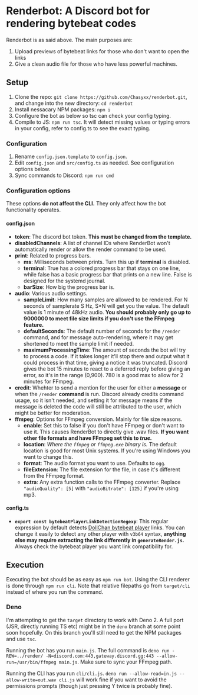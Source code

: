 # Renderbot: A Discord bot for rendering bytebeat codes

Renderbot is as said above. The main purposes are:

1. Upload previews of bytebeat links for those who don't want to open the links
2. Give a clean audio file for those who have less powerful machines.

## Setup
1. Clone the repo: `git clone https://github.com/Chasyxx/renderbot.git`, and change into the new directory: `cd renderbot`
2. Install nessacary NPM packages: `npm i`
3. Configure the bot as below so tsc can check your config typing.
4. Compile to JS: `npm run tsc`. It will detect missing values or typing errors in your config, refer to config.ts to see the exact typing.

### Configuration
1. Rename `config.json.template` to `config.json`.
2. Edit `config.json` and `src/config.ts` as needed. See configuration options below.
3. Sync commands to Discord: `npm run cmd`

### Configuration options
These options **do not affect the CLI.** They only affect how the bot functionality operates.
#### config.json
* **token**: The discord bot token. **This must be changed from the template.**
* **disabledChannels**: A list of channel IDs where RenderBot won't automatically render or allow the render command to be used.
* **print**: Related to progress bars.
  * **ms**: Milliseconds between prints. Turn this up if **terminal** is disabled.
  * **terminal**: True has a colored progress bar that stays on one line, while false has a basic progress bar that prints on a new line. False is designed for the systemd journal.
  * **barSize**: How big the progress bar is.
* **audio**: Various audio settings.
  * **sampleLimit**: How many samples are allowed to be rendered. For N seconds of samplerate S Hz, S*N will get you the value. The default value is 1 minute of 48kHz audio. **You should probably only go up to 9000000 to meet file size limits if you don't use the FFmpeg feature.**
  * **defaultSeconds**: The default number of seconds for the `/render` command, and for message auto-rendering, where it may get shortened to meet the sample limit if needed.
  * **maximumProcessingTime**: The amount of seconds the bot will try to process a code. If it takes longer it'll stop there and output what it could process in that time, giving a notice it was truncated. Discord gives the bot 15 minutes to react to a deferred reply before giving an error, so it's in the range (0,900). 780 is a good max to allow for 2 minutes for FFmpeg.
* **credit**: Whehter to send a mention for the user for either a **message** or when the `/render` **command** is run. Discord already credits command usage, so it isn't needed, and setting it for message means if the message is deleted the code will still be attributed to the user, which might be better for moderation.
* **ffmpeg**: Options for FFmpeg conversion. Mainly for file size reasons.
  * **enable**: Set this to false if you don't have FFmpeg or don't want to use it. This causes RenderBot to directly give .wav files. **If you want other file formats and have FFmpeg set this to *true.***
  * **location**: *Where the `ffmpeg` or `ffmpeg.exe` binary is.* The default location is good for most Unix systems. If you're using Windows you want to change this.
  * **format**: The audio format you want to use. Defaults to `ogg`.
  * **fileExtension**: The file extension for the file, in case it's different from the FFmpeg format.
  * **extra**: Any extra function calls to the FFmpeg converter. Replace `"audioQuality": [5]` with `"audioBitrate": [125]` if you're using mp3.
#### config.ts
  * **`export const bytebeatPlayerLinkDetectionRegexp`**: This regular expression by default detects [DollChan bytebeat player](https://dollchan.net/bytebeat/) links. You can change it easily to detect any other player with `v3b64` syntax, **anything else may require extracting the link differently in `generateRender.js`.** Always check the bytebeat player you want link compatibility for.

## Execution
Executing the bot should be as easy as `npm run bot`.
Using the CLI renderer is done through `npm run cli`. Note that relative filepaths go from `target/cli` instead of where you run the command.

### Deno
I'm attempting to get the `target` directory to work with Deno 2. A full port (JSR, directly running TS etc) might be in the `deno` branch at some point soon hopefully. On this branch you'll still need to get the NPM packages and use `tsc`.

Running the bot has you run `main.js`. The full command is `deno run -REW=../render/ -N=discord.com:443,gateway.discord.gg:443 --allow-run=/usr/bin/ffmpeg main.js`. Make sure to sync your FFmpeg path.

Running the CLI has you run `cli/cli.js`. `deno run --allow-read=in.js --allow-write=out.wav cli.js` will work fine if you want to avoid the permissions prompts (though just pressing Y twice is probably fine).
